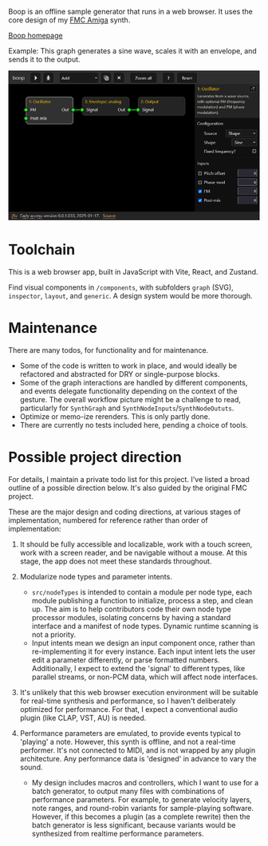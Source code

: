 Boop is an offline sample generator that runs in a web browser. It uses the core design of my [FMC Amiga](https://github.com/j5v/FMC-Amiga) synth.

[Boop homepage](https://johnvalentine.co.uk/?art=boop)

Example: This graph generates a sine wave, scales it with an envelope, and sends it to the output.

![](docs/example1.png)

# Toolchain

This is a web browser app, built in JavaScript with Vite, React, and Zustand.

Find visual components in `/components`, with subfolders `graph` (SVG), `inspector`, `layout`, and `generic`. A design system would be more thorough.

# Maintenance

There are many todos, for functionality and for maintenance.
- Some of the code is written to work in place, and would ideally be refactored and abstracted for DRY or single-purpose blocks.
- Some of the graph interactions are handled by different components, and events delegate functionality depending on the context of the gesture. The overall workflow picture might be a challenge to read, particularly for `SynthGraph` and `SynthNodeInputs`/`SynthNodeOututs`.
- Optimize or memo-ize rerenders. This is only partly done.
- There are currently no tests included here, pending a choice of tools.

# Possible project direction

For details, I maintain a private todo list for this project. I've listed a broad outline of a possible direction below. It's also guided by the original FMC project.

These are the major design and coding directions, at various stages of implementation, numbered for reference rather than order of implementation:

1. It should be fully accessible and localizable, work with a touch screen, work with a screen reader, and be navigable without a mouse. At this stage, the app does not meet these standards throughout.

2. Modularize node types and parameter intents.
    - `src/nodeTypes` is intended to contain a module per node type, each module publishing a function to initialize, process a step, and clean up. The aim is to help contributors code their own node type processor modules, isolating concerns by having a standard interface and a manifest of node types. Dynamic runtime scanning is not a priority.
    - Input intents mean we design an input component once, rather than re-implementing it for every instance. Each input intent lets the user edit a parameter differently, or parse formatted numbers. Additionally, I expect to extend the 'signal' to different types, like parallel streams, or non-PCM data, which will affect node interfaces.

3. It's unlikely that this web browser execution environment will be suitable for real-time synthesis and performance, so I haven't deliberately optimized for performance. For that, I expect a conventional audio plugin (like CLAP, VST, AU) is needed.

4. Performance parameters are emulated, to provide events typical to 'playing' a note. However, this synth is offline, and not a real-time performer. It's not connected to MIDI, and is not wrapped by any plugin architecture. Any performance data is 'designed' in advance to vary the sound.
    - My design includes macros and controllers, which I want to use for a batch generator, to output many files with combinations of performance parameters. For example, to generate velocity layers, note ranges, and round-robin variants for sample-playing software. However, if this becomes a plugin (as a complete rewrite) then the batch generator is less significant, because variants would be synthesized from realtime performance parameters.